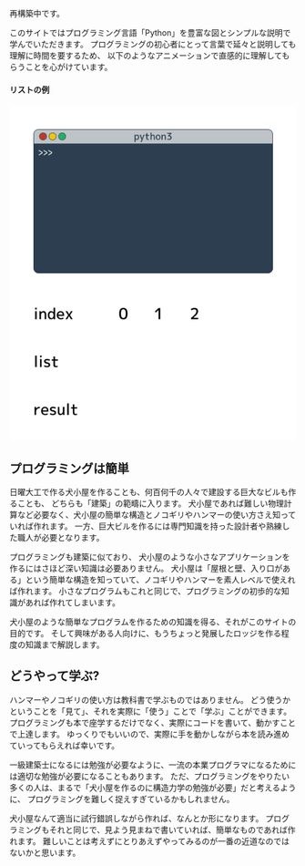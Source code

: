 再構築中です。

このサイトではプログラミング言語「Python」を豊富な図とシンプルな説明で学んでいただきます。
プログラミングの初心者にとって言葉で延々と説明しても理解に時間を要するため、
以下のようなアニメーションで直感的に理解してもらうことを心がけています。

#### リストの例

![image](./index_image/01.png)


## プログラミングは簡単

日曜大工で作る犬小屋を作ることも、何百何千の人々で建設する巨大なビルも作ることも、
どちらも「建築」の範疇に入ります。
犬小屋であれば難しい物理計算など必要なく、犬小屋の簡単な構造とノコギリやハンマーの使い方さえ知っていれば作れます。
一方、巨大ビルを作るには専門知識を持った設計者や熟練した職人が必要となります。

プログラミングも建築に似ており、
犬小屋のような小さなアプリケーションを作るにはさほど深い知識は必要ありません。
犬小屋は「屋根と壁、入り口がある」という簡単な構造を知っていて、ノコギリやハンマーを素人レベルで使えれば作れます。
小さなプログラムもこれと同じで、プログラミングの初歩的な知識があれば作れてしまいます。

犬小屋のような簡単なプログラムを作るための知識を得る、それがこのサイトの目的です。
そして興味がある人向けに、もうちょっと発展したロッジを作る程度の知識まで解説します。

## どうやって学ぶ?

ハンマーやノコギリの使い方は教科書で学ぶものではありません。
どう使うかということを「見て」、それを実際に「使う」ことで「学ぶ」ことができます。
プログラミングも本で座学するだけでなく、実際にコードを書いて、動かすことで上達します。
ゆっくりでもいいので、実際に手を動かしながら本を読み進めていってもらえれば幸いです。

一級建築士になるには勉強が必要なように、一流の本業プログラマになるためには適切な勉強が必要になることもあります。
ただ、プログラミングをやりたい多くの人は、まるで「犬小屋を作るのに構造力学の勉強が必要」だと考えるように、
プログラミングを難しく捉えすぎているかもしれません。

犬小屋なんて適当に試行錯誤しながら作れば、なんとか形になります。
プログラミングもそれと同じで、見よう見まねで書いていれば、簡単なものであれば作れます。
難しいことは考えずにとりあえずやってみるのが一番の近道なのではないかと思います。
